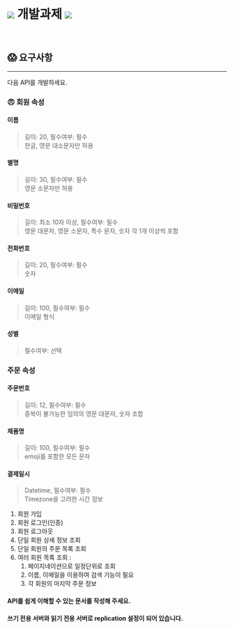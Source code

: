 # <img src="https://stardewvalleywiki.com/mediawiki/images/b/b2/Animals_Icon.png"> 개발과제 <img src="https://stardewvalleywiki.com/mediawiki/images/b/b2/Animals_Icon.png">


<br>

## 😱 요구사항

---
 다음 API를 개발하세요.

### 😠 회원 속성

#### 이름
> 길이: 20, 필수여부: 필수<br>
> 한글, 영문 대소문자만 허용
#### 별명
> 길이: 30, 필수여부: 필수<br>
> 영문 소문자만 허용
#### 비밀번호
> 길이: 최소 10자 이상, 필수여부: 필수<br>
> 영문 대문자, 영문 소문자, 특수 문자, 숫자 각 1개 이상씩 포함
#### 전화번호
> 길이: 20, 필수여부: 필수<br>
> 숫자
#### 이메일
> 길이: 100, 필수여부: 필수<br>
> 이메일 형식
#### 성별
> 필수여부: 선택


### 주문 속성

#### 주문번호
> 길이: 12, 필수여부: 필수<br>
> 중복이 불가능한 임의의 영문 대문자, 숫자 조합
#### 제품명
> 길이: 100, 필수여부: 필수<br>
> emoji를 포함한 모든 문자
#### 결제일시
> Datetime, 필수여부: 필수<br>
> Timezone을 고려한 시간 정보



1. 회원 가입
2. 회원 로그인(인증)
3. 회원 로그아웃
4. 단일 회원 상세 정보 조회
5. 단일 회원의 주문 목록 조회
6. 여러 회원 목록 조회 :
   1. 페이지네이션으로 일정단위로 조회
   2. 이름, 이메일을 이용하여 검색 기능이 필요
   3. 각 회원의 마지막 주문 정보

#### API를 쉽게 이해할 수 있는 문서를 작성해 주세요.

#### 쓰기 전용 서버와 읽기 전용 서버로 replication 설정이 되어 있습니다.

